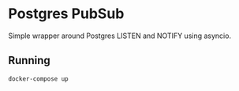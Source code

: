 # Postgres PubSub

Simple wrapper around Postgres LISTEN and NOTIFY using asyncio.

## Running 

```
docker-compose up
```
